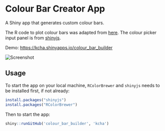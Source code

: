 # Colour Bar Creator App

A Shiny app that generates custom colour bars. 

The R code to plot colour bars was adapted from [here](http://www.colbyimaging.com/wiki/statistics/color-bars).
The colour picker input panel is from [shinyjs](https://github.com/daattali/shinyjs).

Demo: https://kcha.shinyapps.io/colour_bar_builder

![Screenshot](http://individual.utoronto.ca/hakevin/images/colour_bar_shiny_1.png)

## Usage

To start the app on your local machine, `RColorBrewer` and `shinyjs` needs to be
installed first, if not already:
```r
install.packages("shinyjs")
install.packages("RColorBrewer")
```

Then to start the app:
```r
shiny::runGitHub('colour_bar_builder', 'kcha')
```
